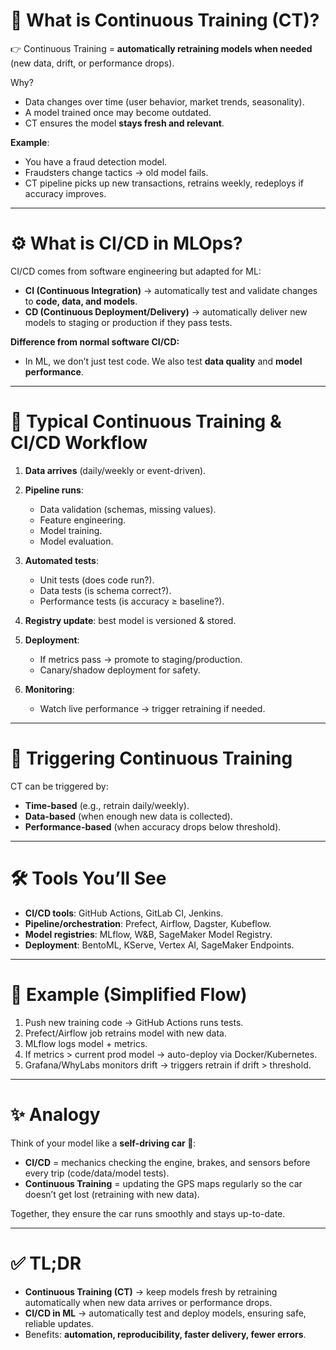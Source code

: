 # 🔄 What is Continuous Training (CT)?

👉 Continuous Training = **automatically retraining models when needed** (new data, drift, or performance drops).

Why?

* Data changes over time (user behavior, market trends, seasonality).
* A model trained once may become outdated.
* CT ensures the model **stays fresh and relevant**.

**Example**:

* You have a fraud detection model.
* Fraudsters change tactics → old model fails.
* CT pipeline picks up new transactions, retrains weekly, redeploys if accuracy improves.

---

# ⚙️ What is CI/CD in MLOps?

CI/CD comes from software engineering but adapted for ML:

* **CI (Continuous Integration)** → automatically test and validate changes to **code, data, and models**.
* **CD (Continuous Deployment/Delivery)** → automatically deliver new models to staging or production if they pass tests.

**Difference from normal software CI/CD:**

* In ML, we don’t just test code. We also test **data quality** and **model performance**.

---

# 🧩 Typical Continuous Training & CI/CD Workflow

1. **Data arrives** (daily/weekly or event-driven).
2. **Pipeline runs**:

   * Data validation (schemas, missing values).
   * Feature engineering.
   * Model training.
   * Model evaluation.
3. **Automated tests**:

   * Unit tests (does code run?).
   * Data tests (is schema correct?).
   * Performance tests (is accuracy ≥ baseline?).
4. **Registry update**: best model is versioned & stored.
5. **Deployment**:

   * If metrics pass → promote to staging/production.
   * Canary/shadow deployment for safety.
6. **Monitoring**:

   * Watch live performance → trigger retraining if needed.

---

# 🔔 Triggering Continuous Training

CT can be triggered by:

* **Time-based** (e.g., retrain daily/weekly).
* **Data-based** (when enough new data is collected).
* **Performance-based** (when accuracy drops below threshold).

---

# 🛠️ Tools You’ll See

* **CI/CD tools**: GitHub Actions, GitLab CI, Jenkins.
* **Pipeline/orchestration**: Prefect, Airflow, Dagster, Kubeflow.
* **Model registries**: MLflow, W&B, SageMaker Model Registry.
* **Deployment**: BentoML, KServe, Vertex AI, SageMaker Endpoints.

---

# 👀 Example (Simplified Flow)

1. Push new training code → GitHub Actions runs tests.
2. Prefect/Airflow job retrains model with new data.
3. MLflow logs model + metrics.
4. If metrics > current prod model → auto-deploy via Docker/Kubernetes.
5. Grafana/WhyLabs monitors drift → triggers retrain if drift > threshold.

---

# ✨ Analogy

Think of your model like a **self-driving car 🚗**:

* **CI/CD** = mechanics checking the engine, brakes, and sensors before every trip (code/data/model tests).
* **Continuous Training** = updating the GPS maps regularly so the car doesn’t get lost (retraining with new data).

Together, they ensure the car runs smoothly and stays up-to-date.

---

# ✅ TL;DR

* **Continuous Training (CT)** → keep models fresh by retraining automatically when new data arrives or performance drops.
* **CI/CD in ML** → automatically test and deploy models, ensuring safe, reliable updates.
* Benefits: **automation, reproducibility, faster delivery, fewer errors**.
